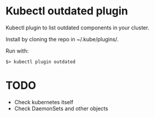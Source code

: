 # Kubectl outdated plugin

Kubectl plugin to list outdated components in your cluster.

Install by cloning the repo in ~/.kube/plugins/.

Run with:

    $> kubectl plugin outdated

# TODO

- Check kubernetes itself
- Check DaemonSets and other objects
